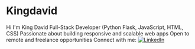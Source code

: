 # Kingdavid
 Hi I'm King David Full-Stack Developer (Python Flask, JavaScript, HTML, CSS) Passionate about building responsive and scalable web apps Open to remote and freelance opportunities Connect with me: [![LinkedIn](https://img.shields.io/badge/LinkedIn-Connect-blue)](https://www.linkedin.com/in/king-david-361b2537b)  
